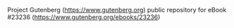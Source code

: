 Project Gutenberg (https://www.gutenberg.org) public repository for eBook #23236 (https://www.gutenberg.org/ebooks/23236)

